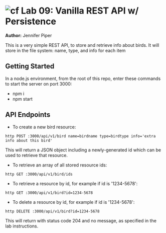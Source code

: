 ![cf](https://i.imgur.com/7v5ASc8.png) Lab 09: Vanilla REST API w/ Persistence
======

**Author:** Jennifer Piper

This is a very simple REST API, to store and retrieve info about birds. It will store in the file system: name, type, and info for each item

## Getting Started
In a node.js environment, from the root of this repo, enter these commands to start the server on port 3000:
* npm i
* npm start

## API Endpoints

* To create a new bird resource:
 ```
 http POST :3000/api/v1/bird name=birdname type=birdtype info='extra info about this bird'
 ```
 This will return a JSON object including a newly-generated id which can be used to retrieve that resource.
 
 
 * To retrieve an array of all stored resource ids: 
 ```
 http GET :3000/api/v1/bird/ids
 ```
 
 
* To retrieve a resource by id, for example if id is '1234-5678':
```
http GET :3000/api/v1/bird?id=1234-5678
```


* To delete a resource by id, for example if id is '1234-5678':
```
http DELETE :3000/api/v1/bird?id=1234-5678
```
This will return with status code 204 and no message, as specified in the lab instructions. 
